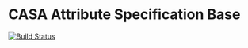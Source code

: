 # CASA Attribute Specification Base

[![Build Status](https://travis-ci.org/AppSharing/casa-attribute.png)](https://travis-ci.org/AppSharing/casa-attribute)